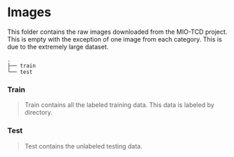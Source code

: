 # Images

This folder contains the raw images downloaded from the MIO-TCD project. This is empty with the exception of one image from each category. This is due to the extremely large dataset. 

```
.
├── train
└── test
```

### Train
> Train contains all the labeled training data. This data is labeled by directory.

### Test
> Test contains the unlabeled testing data.